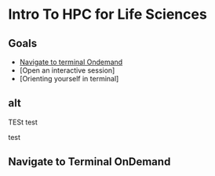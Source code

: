 # Intro To HPC for Life Sciences

## Goals 
- [Navigate to terminal Ondemand](#Navigate-to-Terminal-OnDemand-1)
- [Open an interactive session]
- [Orienting yourself in terminal]



## alt






TESt
test

test 
## Navigate to Terminal OnDemand
